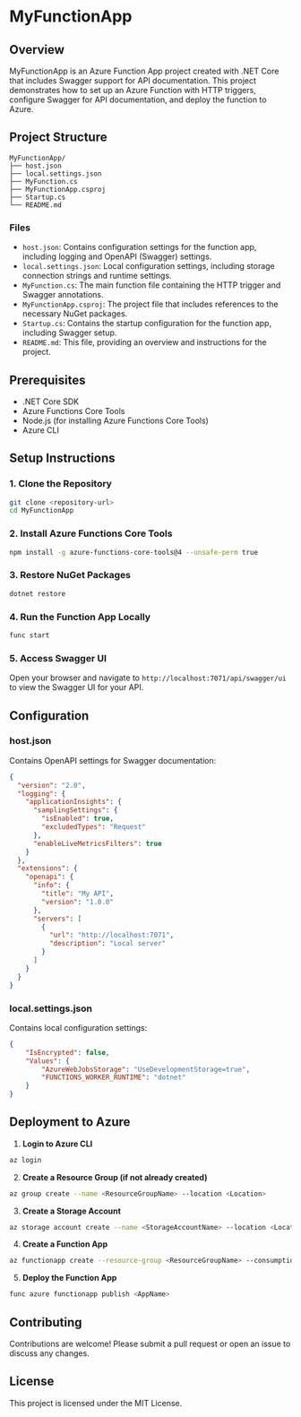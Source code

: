 
# MyFunctionApp

## Overview

MyFunctionApp is an Azure Function App project created with .NET Core that includes Swagger support for API documentation. This project demonstrates how to set up an Azure Function with HTTP triggers, configure Swagger for API documentation, and deploy the function to Azure.

## Project Structure

```
MyFunctionApp/
├── host.json
├── local.settings.json
├── MyFunction.cs
├── MyFunctionApp.csproj
├── Startup.cs
└── README.md
```

### Files

- `host.json`: Contains configuration settings for the function app, including logging and OpenAPI (Swagger) settings.
- `local.settings.json`: Local configuration settings, including storage connection strings and runtime settings.
- `MyFunction.cs`: The main function file containing the HTTP trigger and Swagger annotations.
- `MyFunctionApp.csproj`: The project file that includes references to the necessary NuGet packages.
- `Startup.cs`: Contains the startup configuration for the function app, including Swagger setup.
- `README.md`: This file, providing an overview and instructions for the project.

## Prerequisites

- .NET Core SDK
- Azure Functions Core Tools
- Node.js (for installing Azure Functions Core Tools)
- Azure CLI

## Setup Instructions

### 1. Clone the Repository

```sh
git clone <repository-url>
cd MyFunctionApp
```

### 2. Install Azure Functions Core Tools

```sh
npm install -g azure-functions-core-tools@4 --unsafe-perm true
```

### 3. Restore NuGet Packages

```sh
dotnet restore
```

### 4. Run the Function App Locally

```sh
func start
```

### 5. Access Swagger UI

Open your browser and navigate to `http://localhost:7071/api/swagger/ui` to view the Swagger UI for your API.

## Configuration

### host.json

Contains OpenAPI settings for Swagger documentation:

```json
{
  "version": "2.0",
  "logging": {
    "applicationInsights": {
      "samplingSettings": {
        "isEnabled": true,
        "excludedTypes": "Request"
      },
      "enableLiveMetricsFilters": true
    }
  },
  "extensions": {
    "openapi": {
      "info": {
        "title": "My API",
        "version": "1.0.0"
      },
      "servers": [
        {
          "url": "http://localhost:7071",
          "description": "Local server"
        }
      ]
    }
  }
}
```

### local.settings.json

Contains local configuration settings:

```json
{
    "IsEncrypted": false,
    "Values": {
        "AzureWebJobsStorage": "UseDevelopmentStorage=true",
        "FUNCTIONS_WORKER_RUNTIME": "dotnet"
    }
}
```

## Deployment to Azure

1. **Login to Azure CLI**

```sh
az login
```

2. **Create a Resource Group (if not already created)**

```sh
az group create --name <ResourceGroupName> --location <Location>
```

3. **Create a Storage Account**

```sh
az storage account create --name <StorageAccountName> --location <Location> --resource-group <ResourceGroupName> --sku Standard_LRS
```

4. **Create a Function App**

```sh
az functionapp create --resource-group <ResourceGroupName> --consumption-plan-location <Location> --runtime dotnet --functions-version 3 --name <AppName> --storage-account <StorageAccountName>
```

5. **Deploy the Function App**

```sh
func azure functionapp publish <AppName>
```

## Contributing

Contributions are welcome! Please submit a pull request or open an issue to discuss any changes.

## License

This project is licensed under the MIT License.
